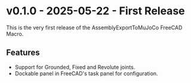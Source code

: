 # v0.1.0 - 2025-05-22 - First Release

This is the very first release of the AssemblyExportToMuJoCo FreeCAD Macro.

## Features

- Support for Grounded, Fixed and Revolute joints.
- Dockable panel in FreeCAD's task panel for configuration.
